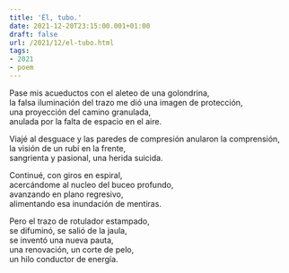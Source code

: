 ```yaml
---
title: 'Él, tubo.'
date: 2021-12-20T23:15:00.001+01:00
draft: false
url: /2021/12/el-tubo.html
tags: 
- 2021
- poem
---
```


Pase mis acueductos con el aleteo de una golondrina,  
la falsa iluminación del trazo me dió una imagen de protección,  
una proyección del camino granulada,  
anulada por la falta de espacio en el aire.  

Viajé al desguace y las paredes de compresión anularon la comprensión,  
la visión de un rubí en la frente,  
sangrienta y pasional, una herida suicida.   

Continué, con giros en espiral,  
acercándome al nucleo del buceo profundo,  
avanzando en plano regresivo,  
alimentando esa inundación de mentiras.  

Pero el trazo de rotulador estampado,  
se difuminó, se salió de la jaula,  
se inventó una nueva pauta,  
una renovación, un corte de pelo,  
un hilo conductor de energía.  